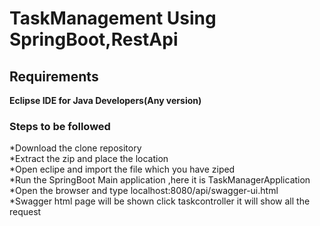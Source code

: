 # TaskManagement Using SpringBoot,RestApi<br>
## Requirements<br>
**Eclipse IDE for Java Developers(Any version)**<br>
### Steps to be followed<br>
*Download the clone repository<br>
*Extract the zip and place the location<br>
*Open eclipe and import the file which you have ziped<br>
*Run the SpringBoot Main application ,here it is TaskManagerApplication<br>
*Open the browser and type localhost:8080/api/swagger-ui.html<br>
*Swagger html page will be shown click taskcontroller it will show all the request

